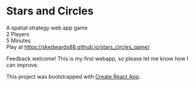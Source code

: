 # Stars and Circles
A spatial strategy web app game  
2 Players  
5 Minutes  
Play at https://skedwards88.github.io/stars_circles_game/  

Feedback welcome! This is my first webapp, so please let me know how I can improve.

This project was bootstrapped with [Create React App](https://github.com/facebook/create-react-app).
